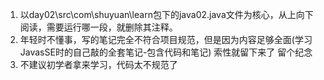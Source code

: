 1. 以day02\src\com\shuyuan\learn包下的java02.java文件为核心，从上向下阅读，需要运行哪一段，就删除其注释。
2. 年轻时不懂事，写的笔记完全不符合项目规范，但是因为内容足够全面(学习JavasSE时的自己敲的全套笔记-包含代码和笔记) 索性就留下来了 留个纪念
3. 不建议初学者拿来学习，代码太不规范了
